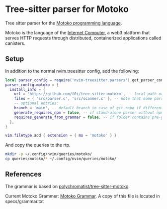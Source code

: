 # Tree-sitter parser for Motoko

Tree sitter parser for the [Motoko programming language](https://github.com/dfinity/motoko).

Motoko is the language of the [Internet Computer](https://internetcomputer.org/), a web3 platform that serves HTTP requests through distributed, containerized applications called canisters.

## Setup

In addition to the normal nvim.treesitter config, add the following:

```lua
local parser_config = require('nvim-treesitter.parsers').get_parser_configs()
parser_config.motoko = {
  install_info = {
    url = 'https://github.com/f0i/tree-sitter-motoko', -- local path or git repo
    files = { 'src/parser.c', 'src/scanner.c' }, -- note that some parsers also require src/scanner.c or src/scanner.cc
    -- optional entries:
    branch = 'main', -- default branch in case of git repo if different from master
    generate_requires_npm = false, -- if stand-alone parser without npm dependencies
    requires_generate_from_grammar = false, -- if folder contains pre-generated src/parser.c
  },
}

vim.filetype.add { extension = { mo = 'motoko' } }
```

And copy the queries to the rtp.

```bash
mkdir -p ~/.config/nvim/queries/motoko/
cp queries/motoko/* ~/.config/nvim/queries/motoko/
```

## References

The grammar is based on [polychromatist/tree-sitter-motoko](https://github.com/polychromatist/tree-sitter-motoko).

Current Motoko Grammer: [Motoko Grammar](https://github.com/dfinity/motoko/blob/b8f76986b4f6b1556569c72decab3f7381bc6cdc/doc/md/examples/grammar.txt).
A copy of this file is located in specs/grammar.txt

